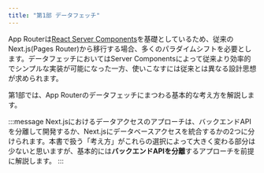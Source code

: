 ```yaml
---
title: "第1部 データフェッチ"
---
```


App Routerは[React Server Components](https://ja.react.dev/reference/rsc/server-components)を基礎としているため、従来のNext.js(Pages Router)から移行する場合、多くのパラダイムシフトを必要とします。データフェッチにおいてはServer Componentsによって従来より効率的でシンプルな実装が可能になった一方、使いこなすには従来とは異なる設計思想が求められます。

第1部では、App Routerのデータフェッチにまつわる基本的な考え方を解説します。

:::message
Next.jsにおけるデータアクセスのアプローチは、バックエンドAPIを分離して開発するか、Next.jsにデータベースアクセスを統合するかの2つに分けられます。本書で扱う「考え方」がこれらの選択によって大きく変わる部分は少ないと思いますが、基本的には**バックエンドAPIを分離**するアプローチを前提に解説します。
:::
